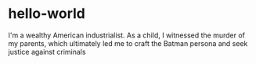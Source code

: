 # hello-world

I'm a wealthy American industrialist. As a child, I witnessed the murder of my parents, which ultimately led me to craft the Batman persona and seek justice against criminals
